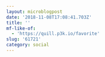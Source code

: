 ```yaml
---
layout: microblogpost
date: '2018-11-08T17:08:41.703Z'
title: ''
mf-like-of:
  - 'https://quill.p3k.io/favorite'
slug: '61721'
category: social
---
```

